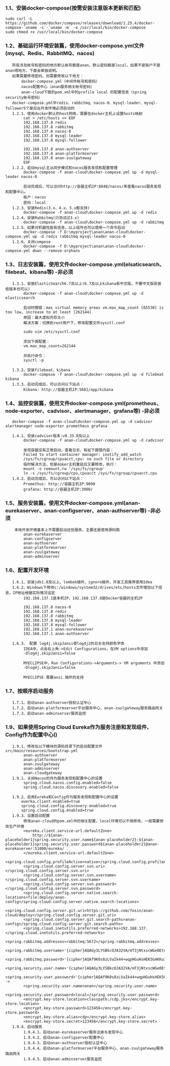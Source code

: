 ### 1.1、安装docker-compose(按需安装注意版本更新和匹配)
    sudo curl -L https://github.com/docker/compose/releases/download/1.25.4/docker-compose-`uname -s`-`uname -m` -o /usr/local/bin/docker-compose
    sudo chmod +x /usr/local/bin/docker-compose

### 1.2、基础运行环境安装篇，使用docker-compose.yml文件(mysql、Redis、RabbitMQ、nacos)
       所有涉及帐号和密码的地方默认帐号都是anan，默认密码都是local，如果不是账户不是anan得地方，下面会单独说明。
       如果需要修改密码，则需要修改以下地方：
           docker-compose.yml（中间件帐号和密码）
           nacos配置中心（anan服务相关帐号密码）
           anan-cloud下面的pom.xml中的profile local 的配置信息（spring security帐号密码）
       docker-compose.yml中redis、rabbitmq、nacos-0、mysql-leader、mysql-follower5个是后台开发环境必须启动的
       1.2.1、使用docker默认的host网络，需要在docker主机上设置hosts映射     
            cat > /etc/hosts << EOF
            192.168.137.8 redis
            192.168.137.8 rabbitmq
            192.168.137.8 nacos-0
            192.168.137.8 mysql-leader
            192.168.137.8 mysql-follower
            
            192.168.137.8 anan-authserver
            192.168.137.8 anan-platformserver
            192.168.137.8 anan-zuulgateway
            EOF
       1.2.2、启动mysql主从同步模式和nacos服务发现和配置管理
            docker-compose -f anan-cloud\docker-compose.yml up -d mysql-leader nacos-0
            
            启动完成后，可以访问http://容器主机IP:8848/nacos/来查看nacos服务发现和配置中心。
            账户：nacos
            密码：local
       1.2.3、安装Redis(3.x、4.x、5.x都支持)
            docker-compose -f anan-cloud\docker-compose.yml up -d redis
       1.2.4、安装Rabbitmq(只测试过3.x)
            docker-compose -f anan-cloud\docker-compose.yml up -d rabbitmq
       1.2.5、如果对机器性能有信息，以上组件也可以使用一个命令启动
            docker-compose -f D:\myproject\anan\anan-cloud\docker-compose.yml up -d redis rabbitmq mysql-leader nacos-0
       1.2.6、关闭compose
            docker-compose -f D:\myproject\anan\anan-cloud\docker-compose.yml down --remove-orphans
### 1.3、日志安装篇，使用文件docker-compose.yml(elsaticsearch、filebeat、kibana等) -非必须
       1.3.1、安装ElasticSearch6.7及以上(6.7及以上kibana有中文版，不要中文版安装低版本也可以)
            docker-compose -f anan-cloud\docker-compose.yml up -d elasticsearch
            
            启动时报错：max virtual memory areas vm.max_map_count [65530] is too low, increase to at least [262144] 
            原因：最大虚拟内存太小 
            解决方案：切换到root用户下，修改配置文件sysctl.conf
             
            sudo vim /etc/sysctl.conf
             
            添加下面配置： 
            vm.max_map_count=262144
             
            并执行命令： 
            sysctl -p
            
       1.3.2、安装filebeat、kibana
            docker-compose -f anan-cloud\docker-compose.yml up -d filebeat kibana    
       1.3.3、启动完成后，可以访问以下站点：
            Kibana: http://容器主机IP:5601/app/kibana

### 1.4、监控安装篇，使用文件docker-compose.yml(prometheus、node-exporter、cadvisor、alertmanager、grafana等) -非必须

       docker-compose -f anan-cloud\docker-compose.yml up -d cadvisor alertmanager node-exporter prometheus grafana
       
       1.4.1、安装cadvisor版本:v0.33.0及以上
            docker-compose -f anan-cloud\docker-compose.yml up -d cadvisor
       
            发现容器没有正常启动，查看日志，有如下报错内容：    
            Failed to start container manager: inotify_add_watch 
            /sys/fs/cgroup/cpuacct,cpu: no such file or directory
            临时解决方法，但是doker主机重启后又要修改，执行：
            mount -o remount,rw '/sys/fs/cgroup'
            ln -s /sys/fs/cgroup/cpu,cpuacct /sys/fs/cgroup/cpuacct,cpu
       1.4.2、启动完成后，可以访问以下站点：
            Promethus: http://容器主机IP:9090
            grafana: http://容器主机IP:3000/

### 1.5、服务安装篇，使用文件docker-compose.yml(anan-eurekaserver、anan-configserver、anan-authserver等) -非必须
        本地开发环境基本上不需要启动这些服务，主要还是使用源码跑
            anan-eurekaserver
            anan-configserver
            anan-authserver
            anan-platformserver
            anan-zuulgateway
            anan-adminserver
### 1.6、配置开发环境
       1.6.1、安装jdk1.8及以上、lombok插件、ignore插件，开发工具推荐使用Idea
       1.6.2、Windows下修改c:/windows/system32/drives/etc/hosts文件增加以下信息，IP地址根据实际情况设定
            192.168.137.1是本机IP，192.168.137.8是Docker容器的主机IP

            192.168.137.8 nacos-0
            192.168.137.8 redis
            192.168.137.8 rabbitmq
            192.168.137.8 mysql-leader
            192.168.137.8 mysql-follower
            192.168.137.1 anan-eurekaserver
            192.168.137.1 anan-authserver
            
       1.6.3、 配置 log4j.skipJansi使log4j2的日志支持颜色字体
            IDEA中，点击右上角->Edit Configurations，在VM options中添加
            -Dlog4j.skipJansi=false
            
            MYECLIPSE中，Run Configurations->Arguments-> VM arguments 中添加
            -Dlog4j.skipJansi=false
            
            MYECLIPSE 需要ansi 插件的支持

### 1.7、按顺序启动服务
       1.7.1、启动anan-authserver授权认证中心
       1.7.2、启动anan-platformserver平台服务中心、anan-zuulgateway服务路由网关
       1.7.3、启动anan-adminserver服务监控
       
### 1.9、如果使用Spring Cloud Eureka作为服务注册和发现组件、Config作为配置中心()
       1.9.1、修改在以下模块的源码目录下的启动配置文件src/main/resources/bootstrap.yml
            anan-authserver
            anan-platformserver
            anan-zuulgateway
            anan-adminserver
            anan-cloudgateway
       1.9.1、关闭Nacos的作为服务发现和配置中心的设置
            spring.cloud.nacos.config.enabled=false
            spring.cloud.nacos.discovery.enabled=false
        
       1.9.2、启用Eureka和Config作为服务发现和配置中心的设置
           euerka.client.enabled=true
           spring.cloud.config.discovery.enabled=true
           spring.cloud.config.enabled=true
       1.9.3、设置启动配置
            修改anan-cloud的pom.xml中的相关配置，local环境可以不用修改，一般需要修改生产环境
            <eureka.client.service-url.defaultZone>
                http://${anan-placeholder1}spring.security.user.name${anan-placeholder2}:${anan-placeholder1}spring.security.user.password${anan-placeholder2}@anan-eurekaserver:51000/eureka/
            </eureka.client.service-url.defaultZone>
            <spring.cloud.config.profileActive>native</spring.cloud.config.profileActive>
            <spring.cloud.config.server.svn.uri></spring.cloud.config.server.svn.uri>
            <spring.cloud.config.server.svn.username></spring.cloud.config.server.svn.username>
            <spring.cloud.config.server.svn.password></spring.cloud.config.server.svn.password>
            <spring.cloud.config.server.native.search-locations>file:deploy/anan-config</spring.cloud.config.server.native.search-locations>
            <spring.cloud.config.server.git.uri>https://github.com/fosin/anan-cloud/deploy</spring.cloud.config.server.git.uri>
            <spring.cloud.config.server.git.search-paths>anan-config</spring.cloud.config.server.git.search-paths>
            <spring.cloud.inetutils.preferred-networks>192.168.137.</spring.cloud.inetutils.preferred-networks>
            <spring.rabbitmq.addresses>rabbitmq:5672</spring.rabbitmq.addresses>
            <spring.rabbitmq.username>'{cipher}AQAGy3LYSBkcOJA32VA/mT3jNtxscWGe0Eto3isApxPrUgv00Pw0629LROM3zCh9KC3/HqP4aoUexyBw3QhdLCkXr6zpXGFrj0x7EPcu+A9B9kbzZejfcdG3l+Wln+chjS50cLe0txPDt4ioZxbLb0BjgwfPS4THrIfozhJgyRKNwkrw4prTXSnE2o/tbo/rHKJutXF53ywkAqRK7sZNFUMiHZTKiQkKzzCTUQmFRoBYkYtoc2SjVMerEfySCyx8oEm0+FnLpUuFpexO/cVl/YbWxmeU4qvrpeDgj1OEJ9JAuKZGfSHF/1LdvaOP7HVlx1EiyqLoQys/pa1vFjkRu8YHSmSS7jOfiGty2sT3g4+fFG7G0K+8g5cmRGAUbhUppDI='</spring.rabbitmq.username>
            <spring.rabbitmq.password>'{cipher}AQAf9K0s8zLVaIk44+wqpHGuHsHEK5G4KKu1vk0HwxlojaYQHRkNsFhdQwmcrnkayWpGmNZezJCVb56JJTYL0wOus7L+zUIRWG0YIBzZBzG0iAX/6fQ0l7EVc6JyYmksGi6czSWhhAYvaJ2zupxU5pMou+k48ILP1MSZ+2n/mmM2OA/msXzum7hhSbuHKHkazorFlYLem2efeU0M61xWGRgzHAJ6pOxWGJx2NepgFDGLSTpDiqRTXD98AabHa28X8TpBbFynDONrU3mueuW/TSrXOlzp2LOO/cDbYGpZXAc/jypbH8SWfkSQlQrWaKBg2FJ8DYg/hUnxfSy+QbzyeGkPfJAcrDZ+9lhluKJ2RplT9bAedAWmvzPu2cJCQuf/RmM='</spring.rabbitmq.password>
            <spring.security.user.name>'{cipher}AQAGy3LYSBkcOJA32VA/mT3jNtxscWGe0Eto3isApxPrUgv00Pw0629LROM3zCh9KC3/HqP4aoUexyBw3QhdLCkXr6zpXGFrj0x7EPcu+A9B9kbzZejfcdG3l+Wln+chjS50cLe0txPDt4ioZxbLb0BjgwfPS4THrIfozhJgyRKNwkrw4prTXSnE2o/tbo/rHKJutXF53ywkAqRK7sZNFUMiHZTKiQkKzzCTUQmFRoBYkYtoc2SjVMerEfySCyx8oEm0+FnLpUuFpexO/cVl/YbWxmeU4qvrpeDgj1OEJ9JAuKZGfSHF/1LdvaOP7HVlx1EiyqLoQys/pa1vFjkRu8YHSmSS7jOfiGty2sT3g4+fFG7G0K+8g5cmRGAUbhUppDI='</spring.security.user.name>
            <spring.security.user.password>'{cipher}AQAf9K0s8zLVaIk44+wqpHGuHsHEK5G4KKu1vk0HwxlojaYQHRkNsFhdQwmcrnkayWpGmNZezJCVb56JJTYL0wOus7L+zUIRWG0YIBzZBzG0iAX/6fQ0l7EVc6JyYmksGi6czSWhhAYvaJ2zupxU5pMou+k48ILP1MSZ+2n/mmM2OA/msXzum7hhSbuHKHkazorFlYLem2efeU0M61xWGRgzHAJ6pOxWGJx2NepgFDGLSTpDiqRTXD98AabHa28X8TpBbFynDONrU3mueuW/TSrXOlzp2LOO/cDbYGpZXAc/jypbH8SWfkSQlQrWaKBg2FJ8DYg/hUnxfSy+QbzyeGkPfJAcrDZ+9lhluKJ2RplT9bAedAWmvzPu2cJCQuf/RmM='</spring.security.user.password>-->
            <spring.security.user.name>anan</spring.security.user.name>
            <spring.security.user.password>local</spring.security.user.password>
            <encrypt.key-store.location>classpath:/cdp.jks</encrypt.key-store.location>
            <encrypt.key-store.password>123456</encrypt.key-store.password>
            <encrypt.key-store.alias>cdp</encrypt.key-store.alias>
            <encrypt.key-store.secret>123456</encrypt.key-store.secret>
       1.9.4、启动服务 
            1.9.4.1、启动anan-eurekaserver服务注册与发现中心
            1.9.4.2、启动anan-configserver配置中心
            1.9.4.3、启动anan-authserver授权认证中心
            1.9.4.4、启动anan-platformserver平台服务中心、anan-zuulgateway服务路由网关
            1.9.4.5、启动anan-adminserver服务监控
